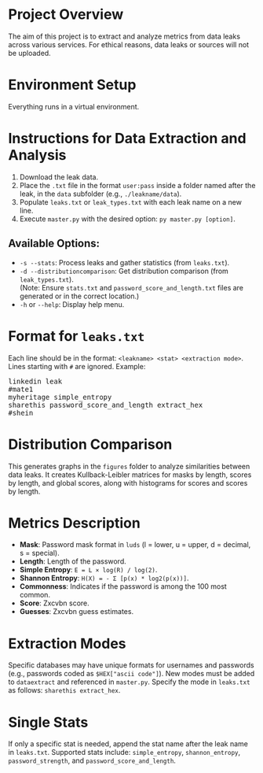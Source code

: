 <h1>Project Overview</h1>
<p>The aim of this project is to extract and analyze metrics from data leaks across various services. For ethical reasons, data leaks or sources will not be uploaded.</p>

<h1>Environment Setup</h1>
<p>Everything runs in a virtual environment.</p>

<h1>Instructions for Data Extraction and Analysis</h1>
<ol>
    <li>Download the leak data.</li>
    <li>Place the <code>.txt</code> file in the format <code>user:pass</code> inside a folder named after the leak, in the <code>data</code> subfolder (e.g., <code>./leakname/data</code>).</li>
    <li>Populate <code>leaks.txt</code> or <code>leak_types.txt</code> with each leak name on a new line.</li>
    <li>Execute <code>master.py</code> with the desired option: <code>py master.py [option]</code>.</li>
</ol>

<h2>Available Options:</h2>
<ul>
    <li><code>-s --stats</code>: Process leaks and gather statistics (from <code>leaks.txt</code>).</li>
    <li><code>-d --distributioncomparison</code>: Get distribution comparison (from <code>leak_types.txt</code>). <br/>(Note: Ensure <code>stats.txt</code> and <code>password_score_and_length.txt</code> files are generated or in the correct location.)</li>
    <li><code>-h</code> or <code>--help</code>: Display help menu.</li>
</ul>

<h1>Format for <code>leaks.txt</code></h1>
<p>Each line should be in the format: <code>&lt;leakname&gt; &lt;stat&gt; &lt;extraction mode&gt;</code>. Lines starting with <code>#</code> are ignored. Example:</p>
<pre>
linkedin leak
#mate1
myheritage simple_entropy
sharethis password_score_and_length extract_hex
#shein
</pre>

<h1>Distribution Comparison</h1>
<p>This generates graphs in the <code>figures</code> folder to analyze similarities between data leaks. It creates Kullback-Leibler matrices for masks by length, scores by length, and global scores, along with histograms for scores and scores by length.</p>

<h1>Metrics Description</h1>
<ul>
    <li><strong>Mask</strong>: Password mask format in <code>luds</code> (l = lower, u = upper, d = decimal, s = special).</li>
    <li><strong>Length</strong>: Length of the password.</li>
    <li><strong>Simple Entropy</strong>: <code>E = L × log(R) / log(2)</code>.</li>
    <li><strong>Shannon Entropy</strong>: <code>H(X) = - Σ [p(x) * log2(p(x))]</code>.</li>
    <li><strong>Commonness</strong>: Indicates if the password is among the 100 most common.</li>
    <li><strong>Score</strong>: Zxcvbn score.</li>
    <li><strong>Guesses</strong>: Zxcvbn guess estimates.</li>
</ul>

<h1>Extraction Modes</h1>
<p>Specific databases may have unique formats for usernames and passwords (e.g., passwords coded as <code>$HEX["ascii code"]</code>). New modes must be added to <code>dataextract</code> and referenced in <code>master.py</code>. Specify the mode in <code>leaks.txt</code> as follows: <code>sharethis extract_hex</code>.</p>

<h1>Single Stats</h1>
<p>If only a specific stat is needed, append the stat name after the leak name in <code>leaks.txt</code>. Supported stats include: <code>simple_entropy</code>, <code>shannon_entropy</code>, <code>password_strength</code>, and <code>password_score_and_length</code>.</p>
